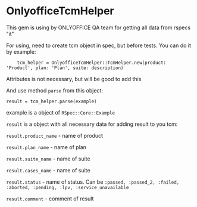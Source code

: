 # OnlyofficeTcmHelper

This gem is using by ONLYOFFICE QA team for getting all data from rspecs "it"

For using, need to create tcm object in spec, but before tests. 
You can do it by example:
```
    tcm_helper = OnlyofficeTcmHelper::TcmHelper.new(product: 'Product', plan: 'Plan', suite: description)
```

Attributes is not necessary, but will be good to add this

And use method `parse` from this object:
```
result = tcm_helper.parse(example)
```
example is a object of `RSpec::Core::Example`

`result` is a object with all necessary data for adding result to you tcm:

`result.product_name` - name of product

`result.plan_name` - name of plan

`result.suite_name` - name of suite

`result.cases_name` - name of suite

`result.status` - name of status. Can be `:passed, :passed_2, :failed, :aborted, :pending, :lpv, :service_unavailable`

`result.comment` - comment of result
